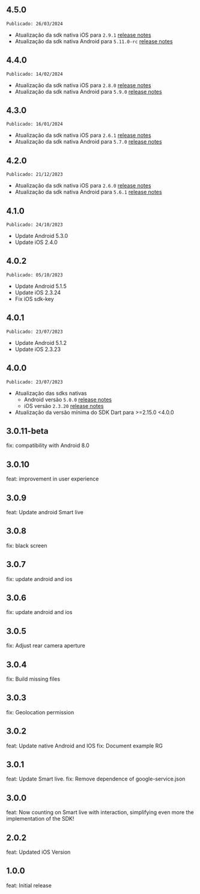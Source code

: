 ## 4.5.0

``Publicado: 26/03/2024``

- Atualização da sdk nativa iOS
  para `2.9.1` [release notes](https://developers.unico.io/docs/check/SDK/iOS/release-notesiOSSDK)
- Atualização da sdk nativa Android
  para `5.11.0-rc` [release notes](https://developers.unico.io/docs/check/SDK/android/release-notesAndroidSDK/)

## 4.4.0

``Publicado: 14/02/2024``

- Atualização da sdk nativa iOS
  para `2.8.0` [release notes](https://developers.unico.io/docs/check/SDK/iOS/release-notesiOSSDK)
- Atualização da sdk nativa Android
  para `5.9.0` [release notes](https://developers.unico.io/docs/check/SDK/android/release-notesAndroidSDK/)

## 4.3.0

``Publicado: 16/01/2024``

- Atualização da sdk nativa iOS
  para `2.6.1` [release notes](https://developers.unico.io/docs/check/SDK/iOS/release-notesiOSSDK)
- Atualização da sdk nativa Android
  para `5.7.0` [release notes](https://developers.unico.io/docs/check/SDK/android/release-notesAndroidSDK/)

## 4.2.0

``Publicado: 21/12/2023``

- Atualização da sdk nativa iOS
  para `2.6.0` [release notes](https://developers.unico.io/docs/check/SDK/iOS/release-notesiOSSDK)
- Atualização da sdk nativa Android
  para `5.6.1` [release notes](https://developers.unico.io/docs/check/SDK/android/release-notesAndroidSDK/)

## 4.1.0

``Publicado: 24/10/2023``

- Update Android 5.3.0
- Update iOS 2.4.0

## 4.0.2

``Publicado: 05/10/2023``

- Update Android 5.1.5
- Update iOS 2.3.24
- Fix iOS sdk-key

## 4.0.1

``Publicado: 23/07/2023``

- Update Android 5.1.2
- Update iOS 2.3.23

## 4.0.0

``Publicado: 23/07/2023``

- Atualização das sdks nativas
    - Android
      versão `5.0.0` [release notes](https://developers.unico.io/docs/check/SDK/android/release-notesAndroidSDK/)
    - iOS
      versão `2.3.20` [release notes](https://developers.unico.io/docs/check/SDK/iOS/release-notesiOSSDK)
- Atualização da versão mínima do SDK Dart para >=2.15.0 <4.0.0

## 3.0.11-beta

fix: compatibility with Android 8.0

## 3.0.10

feat: improvement in user experience

## 3.0.9

feat: Update android Smart live

## 3.0.8

fix: black screen

## 3.0.7

fix: update android and ios

## 3.0.6

fix: update android and ios

## 3.0.5

fix: Adjust rear camera aperture

## 3.0.4

fix: Build missing files

## 3.0.3

fix: Geolocation permission

## 3.0.2

feat: Update native Android and IOS
fix: Document example RG

## 3.0.1

feat: Update Smart live.
fix: Remove dependence of google-service.json

## 3.0.0

feat: Now counting on Smart live with interaction, simplifying even more the implementation of the
SDK!

## 2.0.2

feat: Updated iOS Version

## 1.0.0

feat: Initial release
